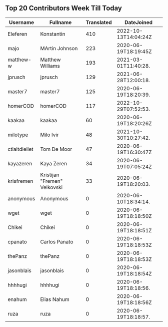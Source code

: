 ## Top 20 Contributors Week Till Today ##
|Username|Fullname|Translated|DateJoined|
|--------|--------|----------|----------|
|Eleferen|Konstantin|410|2022-10-13T14:04:24Z|
|majo|MArtin Johnson|223|2020-06-19T18:19:45Z|
|matthew-w|Matthew Williams|193|2021-03-01T11:40:28.|
|jprusch|jprusch|129|2021-06-28T12:00:18.|
|master7|master7|125|2020-06-19T18:20:39.|
|homerCOD|homerCOD|117|2022-10-29T07:52:53.|
|kaakaa|kaakaa|60|2020-06-19T18:20:26Z|
|milotype|Milo Ivir|48|2021-10-30T10:27:42.|
|ctlaltdieliet|Tom De Moor|47|2020-06-19T16:30:47Z|
|kayazeren|Kaya Zeren|34|2020-06-19T07:05:24Z|
|krisfremen|Kristijan "Fremen" Velkovski|33|2020-06-19T18:20:03.|
|anonymous|Anonymous|0|2020-06-10T18:34:14.|
|wget|wget|0|2020-06-19T18:18:50Z|
|Chikei|Chikei|0|2020-06-19T18:18:51Z|
|cpanato|Carlos Panato|0|2020-06-19T18:18:53Z|
|thePanz|thePanz|0|2020-06-19T18:18:53Z|
|jasonblais|jasonblais|0|2020-06-19T18:18:54Z|
|hhhhugi|hhhhugi|0|2020-06-19T18:18:56.|
|enahum|Elias  Nahum|0|2020-06-19T18:18:56Z|
|ruza|ruza|0|2020-06-19T18:18:57.|
